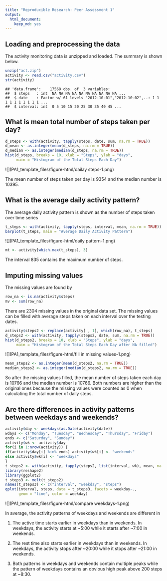 ```yaml
---
title: "Reproducible Research: Peer Assessment 1"
output: 
  html_document: 
    keep_md: yes
---
```



## Loading and preprocessing the data

The activity monitoring data is unzipped and loaded. The summary is shown below.


```r
unzip("act.zip")
activity <- read.csv("activity.csv")
str(activity)
```

```
## 'data.frame':	17568 obs. of  3 variables:
##  $ steps   : int  NA NA NA NA NA NA NA NA NA NA ...
##  $ date    : Factor w/ 61 levels "2012-10-01","2012-10-02",..: 1 1 1 1 1 1 1 1 1 1 ...
##  $ interval: int  0 5 10 15 20 25 30 35 40 45 ...
```

## What is mean total number of steps taken per day?


```r
d_steps <- with(activity, tapply(steps, date, sum, na.rm = TRUE))
d_mean <- as.integer(mean(d_steps, na.rm = TRUE))
d_median <- as.integer(median(d_steps, na.rm = TRUE))
hist(d_steps, breaks = 10, xlab = "Steps", ylab = "days",
     main = "Histogram of the Total Steps Each Day")
```

![](PA1_template_files/figure-html/dailay steps-1.png)<!-- -->

The mean number of steps taken per day is 9354 and the median number is 10395.

## What is the average daily activity pattern?

The average daily activity pattern is shown as the number of steps taken over time series

```r
t_steps <- with(activity, tapply(steps, interval, mean, na.rm = TRUE))
barplot(t_steps, main = "Average Daily Activity Pattern")
```

![](PA1_template_files/figure-html/daily pattern-1.png)<!-- -->

```r
mt <- activity[which.max(t_steps), 3]
```

The interval 835 contains the maximum number of steps.

## Imputing missing values

The missing values are found by

```r
row_na <- is.na(activity$steps)
mv <- sum(row_na)
```

There are 2304 missing values in the original data set.
The missing values can be filled with average steps taken on each interval over the testing dates.


```r
activity$steps2 <- replace(activity[ , 1], which(row_na), t_steps)
d_steps2 <- with(activity, tapply(steps2, date, sum, na.rm = TRUE))
hist(d_steps2, breaks = 10, xlab = "Steps", ylab = "days",
     main = "Histogram of the Total Steps Each Day after NA filled")
```

![](PA1_template_files/figure-html/fill in missing values-1.png)<!-- -->

```r
mean_steps2 <- as.integer(mean(d_steps2, na.rm = TRUE))
median_steps2 <- as.integer(median(d_steps2, na.rm = TRUE))
```

So after the missing values filled, the mean number of steps taken each day is 10766 and the median number is 10766. Both numbers are higher than the original ones because the missing values were counted as 0 when calculating the total number of daily steps.

## Are there differences in activity patterns between weekdays and weekends?


```r
activity$day <- weekdays(as.Date(activity$date))
wdays <- c("Monday", "Tuesday", "Wednesday", "Thursday", "Friday")
ends <- c("Saturday", "Sunday")
activity$wk <- activity$day
for(i in 1:nrow(activity)) {
if(activity$day[i] %in% ends) activity$wk[i] <- "weekends"
else activity$wk[i] <- "weekdays"
}
t_steps2 <- with(activity, tapply(steps2, list(interval, wk), mean, na.rm = TRUE))
library(reshape2)
library(ggplot2)
t_steps3 <- melt(t_steps2)
names(t_steps3) <- c("interval", "weekday", "steps")
qplot(interval, steps, data = t_steps3, facets = weekday~., 
      geom = "line", color = weekday)
```

![](PA1_template_files/figure-html/compare weekdays-1.png)<!-- -->

In average, the activity patterns of weekdays and weekends are different in 

1. The active time starts earlier in weekdays than in weekends. In weekdays, the activity starts at ~5:00 while it starts after ~7:00 in weekends.

2. The rest time also starts earlier in weekdays than in weekends. In weekdays, the activity stops after ~20:00 while it stops after ~21:00 in weekends.  

3. Both patterns in weekdays and weekends contain multiple peaks while the pattern of weekdays contains an obvious high peak above 200 steps at ~8:30.
